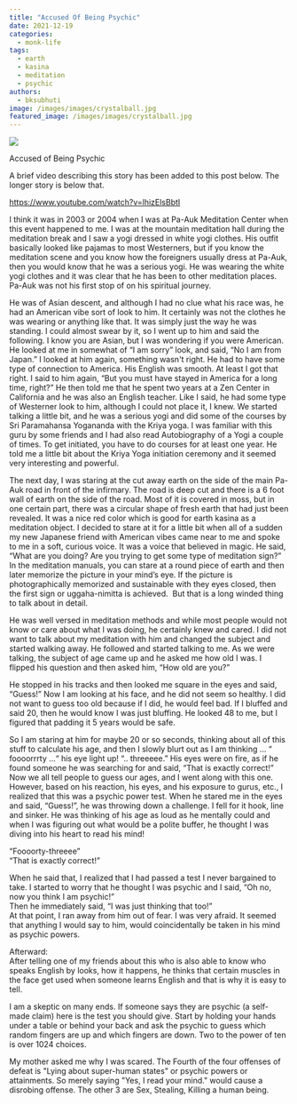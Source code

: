 ```yaml
---
title: "Accused Of Being Psychic"
date: 2021-12-19
categories: 
  - monk-life
tags: 
  - earth
  - kasina
  - meditation
  - psychic
authors: 
  - bksubhuti
image: /images/images/crystalball.jpg
featured_image: /images/images/crystalball.jpg
---
```


![](/images/crystalball-1024x592.jpg)

Accused of Being Psychic

A brief video describing this story has been added to this post below. The longer story is below that.

https://www.youtube.com/watch?v=lhizElsBbtI

I think it was in 2003 or 2004 when I was at Pa-Auk Meditation Center when this event happened to me. I was at the mountain meditation hall during the meditation break and I saw a yogi dressed in white yogi clothes. His outfit basically looked like pajamas to most Westerners, but if you know the meditation scene and you know how the foreigners usually dress at Pa-Auk, then you would know that he was a serious yogi. He was wearing the white yogi clothes and it was clear that he has been to other meditation places. Pa-Auk was not his first stop of on his spiritual journey.

He was of Asian descent, and although I had no clue what his race was, he had an American vibe sort of look to him. It certainly was not the clothes he was wearing or anything like that. It was simply just the way he was standing. I could almost swear by it, so I went up to him and said the following. I know you are Asian, but I was wondering if you were American. He looked at me in somewhat of “I am sorry” look, and said, “No I am from Japan.” I looked at him again, something wasn't right. He had to have some type of connection to America. His English was smooth. At least I got that right. I said to him again, “But you must have stayed in America for a long time, right?” He then told me that he spent two years at a Zen Center in California and he was also an English teacher. Like I said, he had some type of Westerner look to him, although I could not place it, I knew. We started talking a little bit, and he was a serious yogi and did some of the courses by Sri Paramahansa Yogananda with the Kriya yoga. I was familiar with this guru by some friends and I had also read Autobiography of a Yogi a couple of times. To get initiated, you have to do courses for at least one year. He told me a little bit about the Kriya Yoga initiation ceremony and it seemed very interesting and powerful.

The next day, I was staring at the cut away earth on the side of the main Pa-Auk road in front of the infirmary. The road is deep cut and there is a 6 foot wall of earth on the side of the road. Most of it is covered in moss, but in one certain part, there was a circular shape of fresh earth that had just been revealed. It was a nice red color which is good for earth kasina as a meditation object. I decided to stare at it for a little bit when all of a sudden my new Japanese friend with American vibes came near to me and spoke to me in a soft, curious voice. It was a voice that believed in magic. He said, “What are you doing? Are you trying to get some type of meditation sign?” In the meditation manuals, you can stare at a round piece of earth and then later memorize the picture in your mind’s eye. If the picture is photographically memorized and sustainable with they eyes closed, then the first sign or uggaha-nimitta is achieved.  But that is a long winded thing to talk about in detail.

He was well versed in meditation methods and while most people would not know or care about what I was doing, he certainly knew and cared. I did not want to talk about my meditation with him and changed the subject and started walking away. He followed and started talking to me. As we were talking, the subject of age came up and he asked me how old I was. I flipped his question and then asked him, “How old are you?”

He stopped in his tracks and then looked me square in the eyes and said, “Guess!” Now I am looking at his face, and he did not seem so healthy. I did not want to guess too old because if I did, he would feel bad. If I bluffed and said 20, then he would know I was just bluffing. He looked 48 to me, but I figured that padding it 5 years would be safe.

So I am staring at him for maybe 20 or so seconds, thinking about all of this stuff to calculate his age, and then I slowly blurt out as I am thinking … “ foooorrrty ...“ his eye light up! “.. threeeee.” His eyes were on fire, as if he found someone he was searching for and said, “That is exactly correct!” Now we all tell people to guess our ages, and I went along with this one. However, based on his reaction, his eyes, and his exposure to gurus, etc., I realized that this was a psychic power test. When he stared me in the eyes and said, “Guess!”, he was throwing down a challenge. I fell for it hook, line and sinker. He was thinking of his age as loud as he mentally could and when I was figuring out what would be a polite buffer, he thought I was diving into his heart to read his mind!

“Foooorty-threeee”  
“That is exactly correct!”

When he said that, I realized that I had passed a test I never bargained to take. I started to worry that he thought I was psychic and I said, “Oh no, now you think I am psychic!”  
Then he immediately said, “I was just thinking that too!”  
At that point, I ran away from him out of fear. I was very afraid. It seemed that anything I would say to him, would coincidentally be taken in his mind as psychic powers.

Afterward:  
After telling one of my friends about this who is also able to know who speaks English by looks, how it happens, he thinks that certain muscles in the face get used when someone learns English and that is why it is easy to tell.

I am a skeptic on many ends. If someone says they are psychic (a self-made claim) here is the test you should give. Start by holding your hands under a table or behind your back and ask the psychic to guess which random fingers are up and which fingers are down. Two to the power of ten is over 1024 choices.

My mother asked me why I was scared. The Fourth of the four offenses of defeat is "Lying about super-human states" or psychic powers or attainments. So merely saying "Yes, I read your mind." would cause a disrobing offense. The other 3 are Sex, Stealing, Killing a human being.